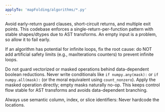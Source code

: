```yaml
---
applyTo: 'mapFolding/algorithms/*.py'
---
```

Avoid early-return guard clauses, short-circuit returns, and multiple exit points. This codebase enforces a
single-return-per-function pattern with stable shapes/dtypes due to AST transforms. An empty input is a problem, so allow it to
fail early.

If an algorithm has potential for infinite loops, fix the root cause: do NOT add artificial safety limits (e.g., maxIterations
counters) to prevent infinite loops.

Do not guard vectorized or masked operations behind data-dependent boolean reductions. Never write conditionals like
`if numpy.any(mask):` or `if numpy.all(mask):` (or the moral equivalent using `count_nonzero`). Apply the masked operation
directly; empty masks naturally no-op. This keeps control flow stable for AST transforms and avoids data-dependent branching.

Always use semantic column, index, or slice identifiers: Never hardcode the locations.
